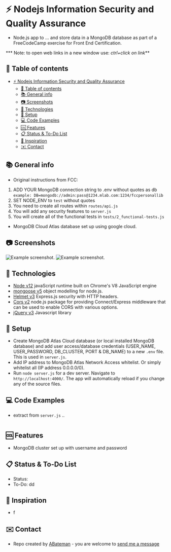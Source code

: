 # :zap: Nodejs Information Security and Quality Assurance

* Node.js app to ... and store data in a MongoDB database as part of a FreeCodeCamp exercise for Front End Certification.

*** Note: to open web links in a new window use: _ctrl+click on link_**

## :page_facing_up: Table of contents

* [:zap: Nodejs Information Security and Quality Assurance](#zap-nodejs-information-security-and-quality-assurance)
  * [:page_facing_up: Table of contents](#page_facing_up-table-of-contents)
  * [:books: General info](#books-general-info)
  * [:camera: Screenshots](#camera-screenshots)
  * [:signal_strength: Technologies](#signal_strength-technologies)
  * [:floppy_disk: Setup](#floppy_disk-setup)
  * [:computer: Code Examples](#computer-code-examples)
  * [:cool: Features](#cool-features)
  * [:clipboard: Status & To-Do List](#clipboard-status--to-do-list)
  * [:clap: Inspiration](#clap-inspiration)
  * [:envelope: Contact](#envelope-contact)

## :books: General info

* Original instructions from FCC:

1) ADD YOUR MongoDB connection string to .env without quotes as db
    `example: DB=mongodb://admin:pass@1234.mlab.com:1234/fccpersonallib`
2) SET NODE_ENV to `test` without quotes
3) You need to create all routes within `routes/api.js`
4) You will add any security features to `server.js`
5) You will create all of the functional tests in `tests/2_functional-tests.js`

* MongoDB Cloud Atlas database set up using google cloud.

## :camera: Screenshots

![Example screenshot](./images/books.png).
![Example screenshot](./images/postman.png).

## :signal_strength: Technologies

* [Node v12](https://nodejs.org/en/) javaScript runtime built on Chrome's V8 JavaScript engine
* [mongoose v5](https://mongoosejs.com/) object modelling for node.js.
* [Helmet v3](https://helmetjs.github.io/) Express.js security with HTTP headers.
* [Cors v2](https://www.npmjs.com/package/cors) node.js package for providing Connect/Express middleware that can be used to enable CORS with various options.
* [jQuery v3](https://jquery.com/) Javascript library

## :floppy_disk: Setup

* Create MongoDB Atlas Cloud database (or local installed MongoDB database) and add user access/database credentials (USER_NAME, USER_PASSWORD, DB_CLUSTER, PORT & DB_NAME) to a new `.env` file. This is used in `server.js`.
* Add IP address to MongoDB Atlas Network Access whitelist. Or simply whitelist all (IP address 0.0.0.0/0).
* Run `node server.js` for a dev server. Navigate to `http://localhost:4000/`. The app will automatically reload if you change any of the source files.

## :computer: Code Examples

* extract from `server.js` ..

```javascript

```

## :cool: Features

* MongoDB cluster set up with username and password

## :clipboard: Status & To-Do List

* Status:
* To-Do: dd

## :clap: Inspiration

* f

## :envelope: Contact

* Repo created by [ABateman](https://www.andrewbateman.org) - you are welcome to [send me a message](https://andrewbateman.org/contact)
